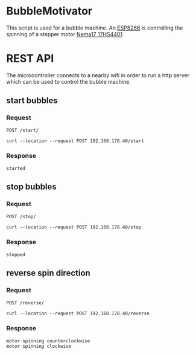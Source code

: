 # BubbleMotivator
 
This script is used for a bubble machine.
An [ESP8266](https://www.amazon.de/AZDelivery-NodeMCU-Lolin-WiFi-Parent/dp/B07Z5C3KQF) is controlling the spinning of a stepper motor [Nema17 17HS4401](https://de.aliexpress.com/item/32665922113.html?spm=a2g0o.order_list.0.0.1cad5c5fp7ACJF&gatewayAdapt=glo2deu)
# REST API
The microcontroller connects to a nearby wifi in order to run a http server which can be used to control the bubble machine.
## start bubbles
### Request
`POST /start/`
```curl
curl --location --request POST 192.168.178.40/start
```
### Response
```
started
```
## stop bubbles
### Request
`POST /stop/`
```curl
curl --location --request POST 192.168.178.40/stop
```
### Response
```
stopped
```
## reverse spin direction
### Request
`POST /reverse/`
```curl
curl --location --request POST 192.168.178.40/reverse
```
### Response
```
motor spinning counterclockwise
motor spinning clockwise
```
